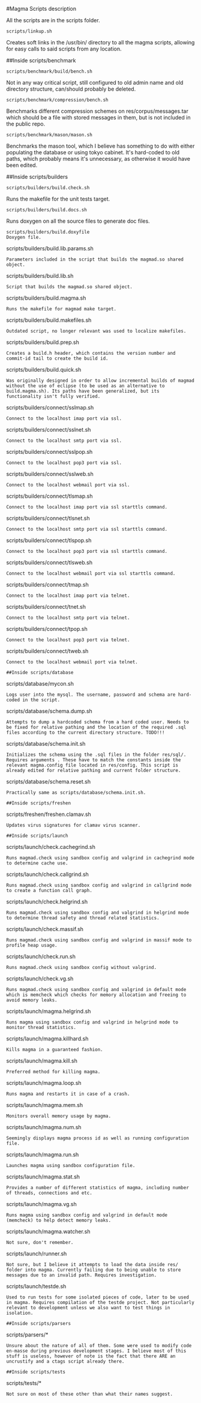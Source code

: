 #Magma Scripts description

All the scripts are in the scripts folder.

```
scripts/linkup.sh
```
Creates soft links in the /usr/bin/ directory to all the magma scripts, allowing for easy calls to said scripts from any location.

##Inside scripts/benchmark

```
scripts/benchmark/build/bench.sh
```
Not in any way critical script, still configured to old admin name and old directory structure, can/should probably be deleted.

```
scripts/benchmark/compression/bench.sh
```
Benchmarks different compression schemes on res/corpus/messages.tar which should be a file with stored messages in them, but is not included in the public repo.

```
scripts/benchmark/mason/mason.sh
```
Benchmarks the mason tool, which I believe has something to do with either populating the database or using tokyo cabinet. It's hard-coded to old paths, which probably means it's unnecessary, as otherwise it would have been edited.

##Inside scripts/builders

```
scripts/builders/build.check.sh
```
Runs the makefile for the unit tests target.

```
scripts/builders/build.docs.sh
```
Runs doxygen on all the source files to generate doc files.

```
scripts/builders/build.doxyfile
Doxygen file.

```
scripts/builders/build.lib.params.sh
```
Parameters included in the script that builds the magmad.so shared object.

```
scripts/builders/build.lib.sh
```
Script that builds the magmad.so shared object.

```
scripts/builders/build.magma.sh
```
Runs the makefile for magmad make target.

```
scripts/builders/build.makefiles.sh
```
Outdated script, no longer relevant was used to localize makefiles.

```
scripts/builders/build.prep.sh
```
Creates a build.h header, which contains the version number and commit-id tail to create the build id.

```
scripts/builders/build.quick.sh
```
Was originally designed in order to allow incremental builds of magmad without the use of eclipse (to be used as an alternative to build.magma.sh). Its paths have been generalized, but its functionality isn't fully verified.

```
scripts/builders/connect/sslmap.sh
```
Connect to the localhost imap port via ssl.

```
scripts/builders/connect/sslnet.sh
```
Connect to the localhost smtp port via ssl.

```
scripts/builders/connect/sslpop.sh
```
Connect to the localhost pop3 port via ssl.

```
scripts/builders/connect/sslweb.sh
```
Connect to the localhost webmail port via ssl.

```
scripts/builders/connect/tlsmap.sh
```
Connect to the localhost imap port via ssl starttls command.

```
scripts/builders/connect/tlsnet.sh
```
Connect to the localhost smtp port via ssl starttls command.

```
scripts/builders/connect/tlspop.sh
```
Connect to the localhost pop3 port via ssl starttls command.

```
scripts/builders/connect/tlsweb.sh
```
Connect to the localhost webmail port via ssl starttls command.

```
scripts/builders/connect/tmap.sh
```
Connect to the localhost imap port via telnet.

```
scripts/builders/connect/tnet.sh
```
Connect to the localhost smtp port via telnet.

```
scripts/builders/connect/tpop.sh
```
Connect to the localhost pop3 port via telnet.

```
scripts/builders/connect/tweb.sh
```
Connect to the localhost webmail port via telnet.

##Inside scripts/database

```
scripts/database/mycon.sh
```
Logs user into the mysql. The username, password and schema are hard-coded in the script.

```
scripts/database/schema.dump.sh
```
Attempts to dump a hardcoded schema from a hard coded user. Needs to be fixed for relative pathing and the location of the required .sql files according to the current directory structure. TODO!!!

```
scripts/database/schema.init.sh
```
Initializes the schema using the .sql files in the folder res/sql/. Requires arguments . These have to match the constants inside the relevant magma.config file located in res/config. This script is already edited for relative pathing and current folder structure.

```
scripts/database/schema.reset.sh
```
Practically same as scripts/database/schema.init.sh.

##Inside scripts/freshen

```
scripts/freshen/freshen.clamav.sh
```
Updates virus signatures for clamav virus scanner.

##Inside scripts/launch

```
scripts/launch/check.cachegrind.sh
```
Runs magmad.check using sandbox config and valgrind in cachegrind mode to determine cache use.

```
scripts/launch/check.callgrind.sh
```
Runs magmad.check using sandbox config and valgrind in callgrind mode to create a function call graph.

```
scripts/launch/check.helgrind.sh
```
Runs magmad.check using sandbox config and valgrind in helgrind mode to determine thread safety and thread related statistics.

```
scripts/launch/check.massif.sh
```
Runs magmad.check using sandbox config and valgrind in massif mode to profile heap usage.

```
scripts/launch/check.run.sh
```
Runs magmad.check using sandbox config without valgrind.

```
scripts/launch/check.vg.sh
```
Runs magmad.check using sandbox config and valgrind in default mode which is memcheck which checks for memory allocation and freeing to avoid memory leaks.

```
scripts/launch/magma.helgrind.sh
```
Runs magma using sandbox config and valgrind in helgrind mode to monitor thread statistics.

```
scripts/launch/magma.killhard.sh
```
Kills magma in a guaranteed fashion.

```
scripts/launch/magma.kill.sh
```
Preferred method for killing magma.

```
scripts/launch/magma.loop.sh
```
Runs magma and restarts it in case of a crash.

```
scripts/launch/magma.mem.sh
```
Monitors overall memory usage by magma.

```
scripts/launch/magma.num.sh
```
Seemingly displays magma process id as well as running configuration file.

```
scripts/launch/magma.run.sh
```
Launches magma using sandbox configuration file.

```
scripts/launch/magma.stat.sh
```
Provides a number of different statistics of magma, including number of threads, connections and etc.

```
scripts/launch/magma.vg.sh
```
Runs magma using sandbox config and valgrind in default mode (memcheck) to help detect memory leaks.

```
scripts/launch/magma.watcher.sh
```
Not sure, don't remember.

```
scripts/launch/runner.sh
```
Not sure, but I believe it attempts to load the data inside res/ folder into magma. Currently failing due to being unable to store messages due to an invalid path. Requires investigation.

```
scripts/launch/testde.sh
```
Used to run tests for some isolated pieces of code, later to be used in magma. Requires compilation of the testde project. Not particularly relevant to development unless we also want to test things in isolation.

##Inside scripts/parsers

```
scripts/parsers/*
```
Unsure about the nature of all of them. Some were used to modify code en-masse during previous development stages. I believe most of this stuff is useless, however of note is the fact that there ARE an uncrustify and a ctags script already there.

##Inside scripts/tests

```
scripts/tests/*
```
Not sure on most of these other than what their names suggest.
